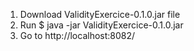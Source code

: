 1. Download ValidityExercice-0.1.0.jar file
2. Run $ java -jar ValidityExercice-0.1.0.jar
3. Go to http://localhost:8082/
